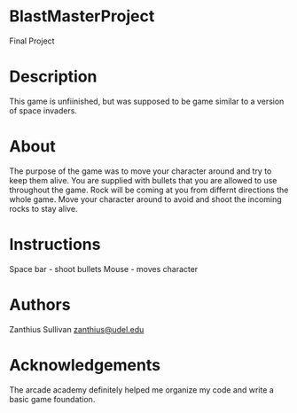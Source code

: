 # BlastMasterProject
Final Project

# Description
This game is unfiinished, but was supposed to be game similar to a version of space invaders. 

# About
The purpose of the game was to move your character around and try to keep them alive. 
You are supplied with bullets that you are allowed to use throughout the game. Rock will
be coming at you from differnt directions the whole game. Move your character around to 
avoid and shoot the incoming rocks to stay alive. 

# Instructions
Space bar - shoot bullets
Mouse - moves character

# Authors
Zanthius Sullivan 
zanthius@udel.edu

# Acknowledgements
The arcade academy definitely helped me organize my code and write a basic game foundation. 
